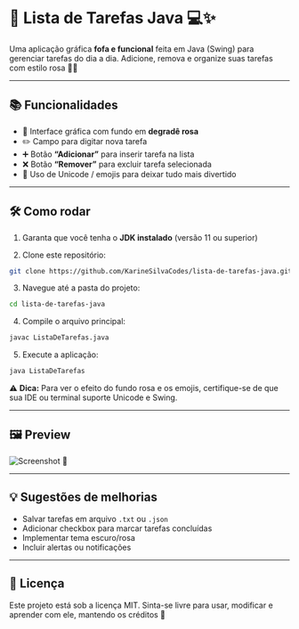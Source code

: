 # 🌸 Lista de Tarefas Java 💻✨

Uma aplicação gráfica **fofa e funcional** feita em Java (Swing) para gerenciar tarefas do dia a dia. Adicione, remova e organize suas tarefas com estilo rosa 🌷💖

---

## 📚 Funcionalidades

- 🎨 Interface gráfica com fundo em **degradê rosa**
- ✏️ Campo para digitar nova tarefa
- ➕ Botão **“Adicionar”** para inserir tarefa na lista
- ❌ Botão **“Remover”** para excluir tarefa selecionada
- 🌸 Uso de Unicode / emojis para deixar tudo mais divertido

---

## 🛠️ Como rodar

1. Garanta que você tenha o **JDK instalado** (versão 11 ou superior)  

2. Clone este repositório:

```bash
git clone https://github.com/KarineSilvaCodes/lista-de-tarefas-java.git
```

3. Navegue até a pasta do projeto:

```bash
cd lista-de-tarefas-java
```

4. Compile o arquivo principal:

```bash
javac ListaDeTarefas.java
```

5. Execute a aplicação:

```bash
java ListaDeTarefas
```

⚠️ **Dica:** Para ver o efeito do fundo rosa e os emojis, certifique-se de que sua IDE ou terminal suporte Unicode e Swing.

---

## 🖼️ Preview

![Screenshot](file:///C:/Users/kahde/OneDrive/Imagens/Screenshots/Captura%20de%20tela%202025-10-17%20120127.png) 🌷

---

## 💡 Sugestões de melhorias

- Salvar tarefas em arquivo `.txt` ou `.json`
- Adicionar checkbox para marcar tarefas concluídas
- Implementar tema escuro/rosa
- Incluir alertas ou notificações

---

## 📄 Licença

Este projeto está sob a licença MIT. Sinta-se livre para usar, modificar e aprender com ele, mantendo os créditos 💖
